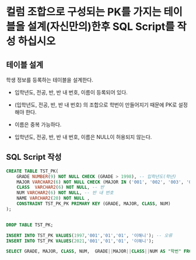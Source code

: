 # 컬럼 조합으로 구성되는 PK를 가지는 테이블을 설계(자신만의)한후 SQL Script를 작성 하십시오



## 테이블 설계

학생 정보를 등록하는 테이블을 설계한다.
- 입학년도, 전공, 반, 반 내 번호, 이름이 등록되어 있다. 

- (입학년도, 전공, 반, 반 내 번호) 의 조합으로 학번이 만들어지기 때문에 PK로 설정해야 한다. 

- 이름은 중복 가능하다.

- 입학년도, 전공, 반, 반 내 번호, 이름은 NULL이 허용되지 않는다.



## SQL Script 작성


```SQL
CREATE TABLE TST_PK(
    GRADE NUMBER(9) NOT NULL CHECK (GRADE > 1998), -- 입학년도(학년)
    MAJOR VARCHAR2(6) NOT NULL CHECK (MAJOR IN ('001', '002', '003', '004')), -- 전공
    CLASS  VARCHAR2(6) NOT NULL, -- 반
    NUM VARCHAR2(6) NOT NULL, -- 반 내 번호    
    NAME VARCHAR2(20) NOT NULL ,
    CONSTRAINT TST_PK_PK PRIMARY KEY (GRADE, MAJOR, CLASS, NUM)
);


DROP TABLE TST_PK;
```

```SQL
INSERT INTO TST_PK VALUES(1997,'001','01','01', '이해니'); -- 오류
INSERT INTO TST_PK VALUES(2021,'001','01','01', '이해니');
```

```SQL
SELECT GRADE, MAJOR, CLASS, NUM,  GRADE||MAJOR||CLASS||NUM AS "학번" FROM TST_PK;
```
